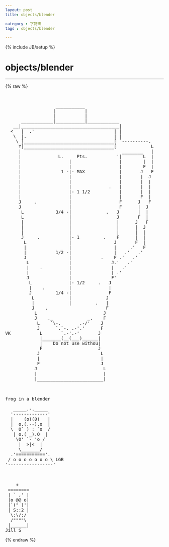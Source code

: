 ```yaml
---
layout: post
title: objects/blender
category : 字符画
tags : objects/blender
---
```

{% include JB/setup %}
# objects/blender
---
{% raw %}
<pre>


                   ___________
                  |           |
                  |           |
      ____________|___________|____________
   __|_____________________________________|
  &lt;   |  .&#039;                              | |
   \  |.                                 | |
    \ ]__________________________________[ `----------. 
     Y]__________________________________[             L
     |                                      ________   |
     |              L.     Pts.           &#039;|        L  |
     |                  |                  |        |  |
     |                  |                  |        F  |
     |               1 -|- MAX             |       J   F
     |                  |                  |       |  J
     |                  |                  |       |  |
     |                  |              .   |       |  |
     |                  |- 1 1/2           |       |  |
     |                  |                  |       F  |
     J     .            |                  F      J   F
     J                  |                  F      |  J
      L            3/4 -|             .   J       |  |
      L                 |                 J       F  |
      |                 |                 |      J   F
      |                 |                 |      |  J
      |                 |                 |      |  |
      J     .           |- 1         .    F      |  |
       L                |                J       F  |
       |                |                |     .&#039;   F
       |           1/2 -|                |   .&#039;   .&#039;
       J                |           .    F .&#039;   .&#039;
        L               |               J.&#039;   .&#039;
        |    .          |               |   .&#039;
        |               |               | .&#039;
        J               |               F&#039;
         L              |- 1/2     .   J
         |    .         |              |
         J         1/4 -|              F
          L             |             J
          |             |         .   |
          J    .                      F
           L                         J
           J    ._             _.    F
            L    `\-.       .-/&#039;    J
            J      `.`-. .-&#039;.&#039;      F
VK           L       `.-&#039;.-&#039;       J
             |_______(__(___)______|
             |    Do not use withou|
             F                     J
            J                       L
            |                       |
            F                       J
           J                         L
           |                         |
           |_________________________|



frog in a blender

   _____.-._____
  &#039;-------------&#039;
  |    (o)(0)   |
  |  o.(.--).o  |
  \  O` ) : `o  /
   | o.( _).O  |
    \O&#039; `- &#039;o /
     |  &gt;|&lt;  |
     \_______/
  .&#039;===========&#039;.
 / o o o o o o o \ LGB
&#039;-----------------&#039;



    +
 ========
 | ` ,&#039; |
 |o @@ o|
 |`(&quot; )&#039;|
 | S::2 |
  \:\/:/
  /&quot;&quot;&quot;&quot;\
 |______|
Jill S </pre>
{% endraw %}
